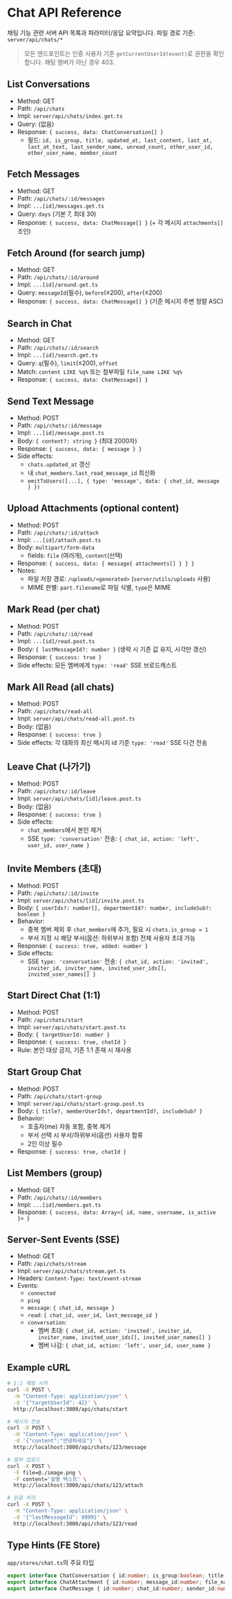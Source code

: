 # Chat API Reference

채팅 기능 관련 서버 API 목록과 파라미터/응답 요약입니다. 파일 경로 기준: `server/api/chats/*`

> 모든 엔드포인트는 인증 사용자 기준 `getCurrentUserId(event)`로 권한을 확인합니다. 채팅 멤버가 아닌 경우 403.

## List Conversations
- Method: GET
- Path: `/api/chats`
- Impl: `server/api/chats/index.get.ts`
- Query: (없음)
- Response: `{ success, data: ChatConversation[] }`
  - 필드: `id, is_group, title, updated_at, last_content, last_at, last_at_text, last_sender_name, unread_count, other_user_id, other_user_name, member_count`

## Fetch Messages
- Method: GET
- Path: `/api/chats/:id/messages`
- Impl: `...[id]/messages.get.ts`
- Query: `days` (기본 7, 최대 30)
- Response: `{ success, data: ChatMessage[] }` (+ 각 메시지 `attachments[]` 조인)

## Fetch Around (for search jump)
- Method: GET
- Path: `/api/chats/:id/around`
- Impl: `...[id]/around.get.ts`
- Query: `messageId`(필수), `before`(≤200), `after`(≤200)
- Response: `{ success, data: ChatMessage[] }` (기준 메시지 주변 정렬 ASC)

## Search in Chat
- Method: GET
- Path: `/api/chats/:id/search`
- Impl: `...[id]/search.get.ts`
- Query: `q`(필수), `limit`(≤200), `offset`
- Match: `content LIKE %q%` 또는 첨부파일 `file_name LIKE %q%`
- Response: `{ success, data: ChatMessage[] }`

## Send Text Message
- Method: POST
- Path: `/api/chats/:id/message`
- Impl: `...[id]/message.post.ts`
- Body: `{ content?: string }` (최대 2000자)
- Response: `{ success, data: { message } }`
- Side effects:
  - `chats.updated_at` 갱신
  - 내 `chat_members.last_read_message_id` 최신화
  - `emitToUsers([...], { type: 'message', data: { chat_id, message } })`

## Upload Attachments (optional content)
- Method: POST
- Path: `/api/chats/:id/attach`
- Impl: `...[id]/attach.post.ts`
- Body: `multipart/form-data`
  - fields: `file` (여러개), `content`(선택)
- Response: `{ success, data: { message{ attachments[] } } }`
- Notes:
  - 파일 저장 경로: `/uploads/<generated>` (`server/utils/uploads` 사용)
  - MIME 판별: `part.filename`로 파일 식별, `type`은 MIME

## Mark Read (per chat)
- Method: POST
- Path: `/api/chats/:id/read`
- Impl: `...[id]/read.post.ts`
- Body: `{ lastMessageId?: number }` (생략 시 기존 값 유지, 시각만 갱신)
- Response: `{ success: true }`
- Side effects: 모든 멤버에게 `type: 'read'` SSE 브로드캐스트

## Mark All Read (all chats)
- Method: POST
- Path: `/api/chats/read-all`
- Impl: `server/api/chats/read-all.post.ts`
- Body: (없음)
- Response: `{ success: true }`
- Side effects: 각 대화의 최신 메시지 id 기준 `type: 'read'` SSE 다건 전송

## Leave Chat (나가기)
- Method: POST
- Path: `/api/chats/:id/leave`
- Impl: `server/api/chats/[id]/leave.post.ts`
- Body: (없음)
- Response: `{ success: true }`
- Side effects:
  - `chat_members`에서 본인 제거
  - SSE `type: 'conversation'` 전송: `{ chat_id, action: 'left', user_id, user_name }`

## Invite Members (초대)
- Method: POST
- Path: `/api/chats/:id/invite`
- Impl: `server/api/chats/[id]/invite.post.ts`
- Body: `{ userIds?: number[], departmentId?: number, includeSub?: boolean }`
- Behavior:
  - 중복 멤버 제외 후 `chat_members`에 추가, 필요 시 `chats.is_group = 1`
  - 부서 지정 시 해당 부서(옵션: 하위부서 포함) 전체 사용자 초대 가능
- Response: `{ success: true, added: number }`
- Side effects:
  - SSE `type: 'conversation'` 전송: `{ chat_id, action: 'invited', inviter_id, inviter_name, invited_user_ids[], invited_user_names[] }`

## Start Direct Chat (1:1)
- Method: POST
- Path: `/api/chats/start`
- Impl: `server/api/chats/start.post.ts`
- Body: `{ targetUserId: number }`
- Response: `{ success: true, chatId }`
- Rule: 본인 대상 금지, 기존 1:1 존재 시 재사용

## Start Group Chat
- Method: POST
- Path: `/api/chats/start-group`
- Impl: `server/api/chats/start-group.post.ts`
- Body: `{ title?, memberUserIds?, departmentId?, includeSub? }`
- Behavior:
  - 호출자(me) 자동 포함, 중복 제거
  - 부서 선택 시 부서/하위부서(옵션) 사용자 합류
  - 2인 이상 필수
- Response: `{ success: true, chatId }`

## List Members (group)
- Method: GET
- Path: `/api/chats/:id/members`
- Impl: `...[id]/members.get.ts`
- Response: `{ success, data: Array<{ id, name, username, is_active }> }`

## Server-Sent Events (SSE)
- Method: GET
- Path: `/api/chats/stream`
- Impl: `server/api/chats/stream.get.ts`
- Headers: `Content-Type: text/event-stream`
- Events:
  - `connected`
  - `ping`
  - `message`: `{ chat_id, message }`
  - `read`: `{ chat_id, user_id, last_message_id }`
  - `conversation`:
    - 멤버 초대: `{ chat_id, action: 'invited', inviter_id, inviter_name, invited_user_ids[], invited_user_names[] }`
    - 멤버 나감: `{ chat_id, action: 'left', user_id, user_name }`

## Example cURL
```bash
# 1:1 채팅 시작
curl -X POST \
  -H "Content-Type: application/json" \
  -d '{"targetUserId": 42}' \
  http://localhost:3000/api/chats/start

# 메시지 전송
curl -X POST \
  -H "Content-Type: application/json" \
  -d '{"content":"안녕하세요"}' \
  http://localhost:3000/api/chats/123/message

# 첨부 업로드
curl -X POST \
  -F file=@./image.png \
  -F content='설명 텍스트' \
  http://localhost:3000/api/chats/123/attach

# 읽음 처리
curl -X POST \
  -H "Content-Type: application/json" \
  -d '{"lastMessageId": 9999}' \
  http://localhost:3000/api/chats/123/read
```

## Type Hints (FE Store)
`app/stores/chat.ts`의 주요 타입
```ts
export interface ChatConversation { id:number; is_group:boolean; title:string|null; updated_at:string; last_content:string|null; last_at:string|null; last_at_text?:string|null; unread_count:number; other_user_id?:number|null; other_user_name?:string|null; member_count?:number; last_sender_name?:string|null }
export interface ChatAttachment { id:number; message_id:number; file_name:string; file_path:string; mime_type?:string|null; size?:number }
export interface ChatMessage { id:number; chat_id:number; sender_id:number; sender_name?:string|null; content:string|null; created_at:string; created_at_text?:string; attachments?:ChatAttachment[]; unread_count?:number }
```
